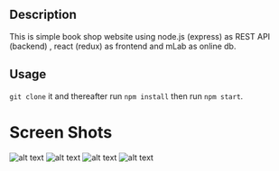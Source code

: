 ## Description 
This is simple book shop website using node.js (express) as REST API (backend) , react (redux) as frontend and mLab as online db.

## Usage
```git clone``` it and thereafter run ```npm install``` then run ```npm start```.

 # Screen Shots 
  ![alt text](https://github.com/taha7ussein007/BookShop_UNIVERSAL/blob/master/scrShots/1.png)
  ![alt text](https://github.com/taha7ussein007/BookShop_UNIVERSAL/blob/master/scrShots/2.png)
  ![alt text](https://github.com/taha7ussein007/BookShop_UNIVERSAL/blob/master/scrShots/3.png)
  ![alt text](https://github.com/taha7ussein007/BookShop_UNIVERSAL/blob/master/scrShots/4.png)
